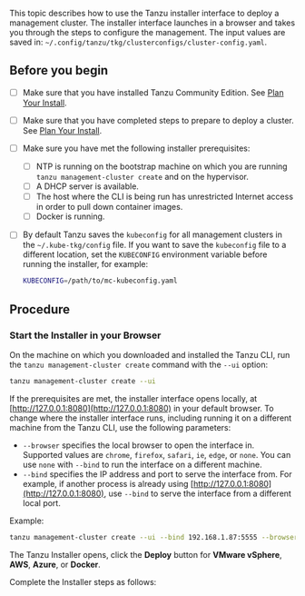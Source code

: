 This topic describes how to use the Tanzu installer interface to deploy a management cluster. The installer interface launches in a browser and takes you through the steps to configure the management. The input values are saved in: `~/.config/tanzu/tkg/clusterconfigs/cluster-config.yaml`.

## Before you begin

* [ ] Make sure that you have installed Tanzu Community Edition. See [Plan Your Install](installation-planning).
* [ ] Make sure that you have completed steps to prepare to deploy a cluster. See [Plan Your Install](installation-planning).
* [ ] Make sure you have met the following installer prerequisites:
  * [ ] NTP is running on the bootstrap machine on which you are running `tanzu management-cluster create` and on the hypervisor.
  * [ ] A DHCP server is available.
  * [ ] The host where the CLI is being run has unrestricted Internet access in order to pull down container images.
  * [ ] Docker is running.
* [ ] By default Tanzu saves the `kubeconfig` for all management clusters in the `~/.kube-tkg/config` file. If you want to save the `kubeconfig` file to a different location, set the `KUBECONFIG` environment variable before running the installer, for example:

   ```sh
   KUBECONFIG=/path/to/mc-kubeconfig.yaml
   ```
## Procedure

### Start the Installer in your Browser

On the machine on which you downloaded and installed the Tanzu CLI, run the `tanzu management-cluster create` command with the `--ui` option:

```sh
tanzu management-cluster create --ui
```

If the prerequisites are met, the installer interface opens locally, at [http://127.0.0.1:8080](http://127.0.0.1:8080) in your default browser. To change where the installer interface runs, including running it on a different machine from the Tanzu CLI, use the following parameters:

* `--browser` specifies the local browser to open the interface in. Supported values are `chrome`, `firefox`, `safari`, `ie`, `edge`, or `none`. You can use `none` with `--bind` to run the interface on a different machine.
* `--bind` specifies the IP address and port to serve the interface from. For example, if another process is already using [http://127.0.0.1:8080](http://127.0.0.1:8080), use `--bind` to serve the interface from a different local port.

Example:

```sh
tanzu management-cluster create --ui --bind 192.168.1.87:5555 --browser none
```

The Tanzu Installer opens, click the **Deploy** button for **VMware vSphere**, **AWS**, **Azure**, or **Docker**.

Complete the Installer steps as follows:
